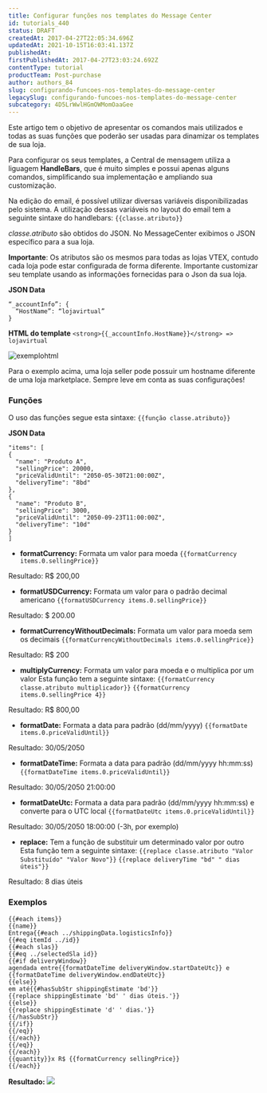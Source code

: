 ```yaml
---
title: Configurar funções nos templates do Message Center
id: tutorials_440
status: DRAFT
createdAt: 2017-04-27T22:05:34.696Z
updatedAt: 2021-10-15T16:03:41.137Z
publishedAt: 
firstPublishedAt: 2017-04-27T23:03:24.692Z
contentType: tutorial
productTeam: Post-purchase
author: authors_84
slug: configurando-funcoes-nos-templates-do-message-center
legacySlug: configurando-funcoes-nos-templates-do-message-center
subcategory: 4D5LrWwlHGmOWMomOaaGee
---
```


Este artigo tem o objetivo de apresentar os comandos mais utilizados e todas as suas funções que poderão ser usadas para dinamizar os templates de sua loja.

Para configurar os seus templates, a Central de mensagem utiliza a liguagem **HandleBars**, que é muito simples e possui apenas alguns comandos, simplificando sua implementação e ampliando sua customização.

Na edição do email, é possível utilizar diversas variáveis disponibilizadas pelo sistema. A utilização dessas variáveis no layout do email tem a seguinte sintaxe do handlebars: `{{classe.atributo}}`

_classe.atributo_ são obtidos do JSON. No MessageCenter exibimos o JSON específico para a sua loja.

**Importante**: Os atributos são os mesmos para todas as lojas VTEX, contudo cada loja pode estar configurada de forma diferente. Importante customizar seu template usando as informações fornecidas para o Json da sua loja.

**JSON Data**
```
“_accountInfo”: { 
  “HostName”: “lojavirtual” 
}
```

**HTML do template**
`<strong>{{_accountInfo.HostName}}</strong> => lojavirtual`

![exemplohtml](//images.ctfassets.net/alneenqid6w5/2L8EnLX9I4gqOyaKUY4wGw/47d7e0db874a73e9569d6ddabe69b470/exemplohtml.png)

Para o exemplo acima, uma loja seller pode possuir um hostname diferente de uma loja marketplace. Sempre leve em conta as suas configurações!

### Funções

O uso das funções segue esta sintaxe: `{{função classe.atributo}}`

**JSON Data**
```
"items": [ 
{ 
  "name": "Produto A", 
  "sellingPrice": 20000, 
  "priceValidUntil": "2050-05-30T21:00:00Z", 
  "deliveryTime": "8bd" 
}, 
{
  "name": "Produto B", 
  "sellingPrice": 3000, 
  "priceValidUntil": "2050-09-23T11:00:00Z", 
  "deliveryTime": "10d" 
} 
]
```


- **formatCurrency:** Formata um valor para moeda
`{{formatCurrency items.0.sellingPrice}}`

Resultado: R$ 200,00

- **formatUSDCurrency:** Formata um valor para o padrão decimal americano 
`{{formatUSDCurrency items.0.sellingPrice}}`

Resultado: $ 200.00

- **formatCurrencyWithoutDecimals:** Formata um valor para moeda sem os decimais
`{{formatCurrencyWithoutDecimals items.0.sellingPrice}}`

Resultado: R$ 200

- **multiplyCurrency:** Formata um valor para moeda e o multiplica por um valor
Esta função tem a seguinte sintaxe: `{{formatCurrency classe.atributo multiplicador}}`
`{{formatCurrency items.0.sellingPrice 4}}`

Resultado: R$ 800,00

- **formatDate:** Formata a data para padrão (dd/mm/yyyy)
`{{formatDate items.0.priceValidUntil}}`

Resultado: 30/05/2050

- **formatDateTime:** Formata a data para padrão (dd/mm/yyyy hh:mm:ss)
`{{formatDateTime items.0.priceValidUntil}}`

Resultado: 30/05/2050 21:00:00

- **formatDateUtc:** Formata a data para padrão (dd/mm/yyyy hh:mm:ss) e converte para o UTC local
`{{formatDateUtc items.0.priceValidUntil}}`

Resultado: 30/05/2050 18:00:00 (-3h, por exemplo)

- **replace:** Tem a função de substituir um determinado valor por outro
Esta função tem a seguinte sintaxe: `{{replace classe.atributo "Valor Substituído" "Valor Novo"}}`
`{{replace deliveryTime "bd" " dias úteis"}}`

Resultado: 8 dias úteis

### Exemplos

```
{{#each items}} 
{{name}} 
Entrega{{#each ../shippingData.logisticsInfo}} 
{{#eq itemId ../id}} 
{{#each slas}} 
{{#eq ../selectedSla id}} 
{{#if deliveryWindow}} 
agendada entre{{formatDateTime deliveryWindow.startDateUtc}} e {{formatDateTime deliveryWindow.endDateUtc}} 
{{else}} 
em até{{#hasSubStr shippingEstimate 'bd'}} 
{{replace shippingEstimate 'bd' ' dias úteis.'}} 
{{else}} 
{{replace shippingEstimate 'd' ' dias.'}} 
{{/hasSubStr}} 
{{/if}} 
{{/eq}} 
{{/each}} 
{{/eq}} 
{{/each}} 
{{quantity}}x R$ {{formatCurrency sellingPrice}} 
{{/each}}
```

**Resultado:**
![](//images.contentful.com/alneenqid6w5/5cRmcM2692G60Ok6gSAWmo/f7196556f5360f632dbccf47f837b5b9/3.1.jpg)
